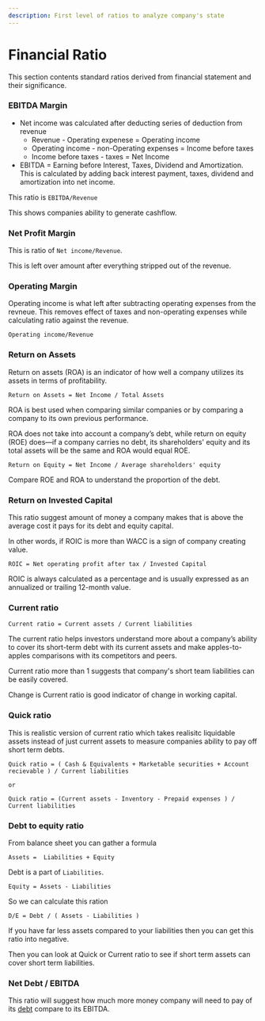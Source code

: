 ```yaml
---
description: First level of ratios to analyze company's state
---
```


# Financial Ratio

This section contents standard ratios derived from financial statement and their significance.



### EBITDA Margin

- Net income was calculated after deducting series of deduction from revenue
   - Revenue - Operating expenese = Operating income
   - Operating income - non-Operating expenses = Income before taxes
   - Income before taxes - taxes = Net Income
- EBITDA = Earning before Interest, Taxes, Dividend and Amortization. This is calculated by adding back interest payment, taxes, dividend and amortization into net income. 

This ratio is `EBITDA/Revenue`

This shows companies ability to generate cashflow.



### Net Profit Margin

This is ratio of `Net income/Revenue`.

This is left over amount after everything stripped out of the revenue.



### Operating Margin

Operating income is what left after subtracting operating expenses from the revneue. This removes effect of taxes and non-operating expenses while calculating ratio against the revenue. 

`Operating income/Revenue`




### Return on Assets

Return on assets (ROA) is an indicator of how well a company utilizes its assets in terms of profitability.

```
Return on Assets = Net Income / Total Assets
```

ROA is best used when comparing similar companies or by comparing a company to its own previous performance.



ROA does not take into account a company’s debt, while return on equity (ROE) does—if a company carries no debt, its shareholders' equity and its total assets will be the same and ROA would equal ROE.

```
Return on Equity = Net Income / Average shareholders' equity 
```



Compare ROE and ROA to understand the proportion of the debt.



### Return on Invested Capital

This ratio suggest amount of money a company makes that is above the average cost it pays for its debt and equity capital.

In other words, if ROIC is more than WACC is a sign of company creating value. 

```
ROIC = Net operating profit after tax / Invested Capital
```

ROIC is always calculated as a percentage and is usually expressed as an annualized or trailing 12-month value.

### Current ratio

```
Current ratio = Current assets / Current liabilities
```

The current ratio helps investors understand more about a company’s ability to cover its short-term debt with its current assets and make apples-to-apples comparisons with its competitors and peers. 

Current ratio more than 1 suggests that company's short team liabilities can be easily covered.



Change is Current ratio is good indicator of change in working capital.

### Quick ratio

This is realistic version of current ratio which takes realisitc liquidable assets instead of just current assets to measure companies ability to pay off short term debts.

 ```
Quick ratio = ( Cash & Equivalents + Marketable securities + Account recievable ) / Current liabilities

or

Quick ratio = (Current assets - Inventory - Prepaid expenses ) / Current liabilities 
 ```



### Debt to equity ratio

From balance sheet you can gather a formula 

`Assets =  Liabilities + Equity`

Debt is a part of `Liabilities`.

`Equity = Assets - Liabilities`

So we can calculate this ration 

```
D/E = Debt / ( Assets - Liabilities )
```

If you have far less assets compared to your liabilities then you can get this ratio into negative.



Then you can look at Quick or Current ratio to see if short term assets can cover short term liabilities. 

 

### Net Debt / EBITDA

This ratio will suggest how much more money company will need to pay of its [debt](https://valmikroy.gitbook.io/finance/finance#net-debt) compare to its EBITDA.

 
